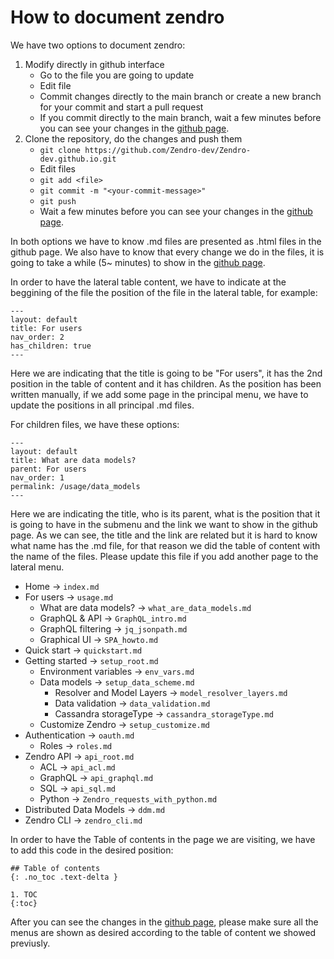 # How to document zendro
We have two options to document zendro:

1. Modify directly in github interface
    - Go to the file you are going to update
    - Edit file
    - Commit changes directly to the main branch or create a new branch for your commit and start a pull request
    - If you commit directly to the main branch, wait a few minutes before you can see your changes in the [github page](https://zendro-dev.github.io/).
2. Clone the repository, do the changes and push them
    - `git clone https://github.com/Zendro-dev/Zendro-dev.github.io.git`
    - Edit files
    - `git add <file>`
    - `git commit -m "<your-commit-message>"`
    - `git push`
    - Wait a few minutes before you can see your changes in the [github page](https://zendro-dev.github.io/).

In both options we have to know .md files are presented as .html files in the github page. We also have to know that every change we do in the files, it is going to take a while (5~ minutes) to show in the [github page](https://zendro-dev.github.io/).

In order to have the lateral table content, we have to indicate at the beggining of the file the position of the file in the lateral table, for example:

```
---
layout: default
title: For users
nav_order: 2
has_children: true
---
```

Here we are indicating that the title is going to be "For users", it has the 2nd position in the table of content and it has children. As the position has been written manually, if we add some page in the principal menu, we have to update the positions in all principal .md files.

For children files, we have these options:

```
---
layout: default
title: What are data models?
parent: For users
nav_order: 1
permalink: /usage/data_models
--- 
```

Here we are indicating the title, who is its parent, what is the position that it is going to have in the submenu and the link we want to show in the github page. As we can see, the title and the link are related but it is hard to know what name has the .md file, for that reason we did the table of content with the name of the files. Please update this file if you add another page to the lateral menu.

- Home -> `index.md`
- For users -> `usage.md`
    - What are data models? -> `what_are_data_models.md`
    - GraphQL & API -> `GraphQL_intro.md`
    - GraphQL filtering -> `jq_jsonpath.md`
    - Graphical UI -> `SPA_howto.md`
- Quick start -> `quickstart.md`
- Getting started -> `setup_root.md`
    - Environment variables -> `env_vars.md`
    - Data models -> `setup_data_scheme.md`
        - Resolver and Model Layers -> `model_resolver_layers.md`
        - Data validation -> `data_validation.md`
        - Cassandra storageType -> `cassandra_storageType.md`
    - Customize Zendro -> `setup_customize.md`
- Authentication -> `oauth.md`
    - Roles -> `roles.md`
- Zendro API -> `api_root.md`
    - ACL -> `api_acl.md`
    - GraphQL -> `api_graphql.md`
    - SQL -> `api_sql.md`
    - Python -> `Zendro_requests_with_python.md`
- Distributed Data Models -> `ddm.md`
- Zendro CLI -> `zendro_cli.md`

In order to have the Table of contents in the page we are visiting, we have to add this code in the desired position:

```
## Table of contents
{: .no_toc .text-delta }

1. TOC
{:toc}
```

After you can see the changes in the [github page](https://zendro-dev.github.io/), please make sure all the menus are shown as desired according to the table of content we showed previusly.